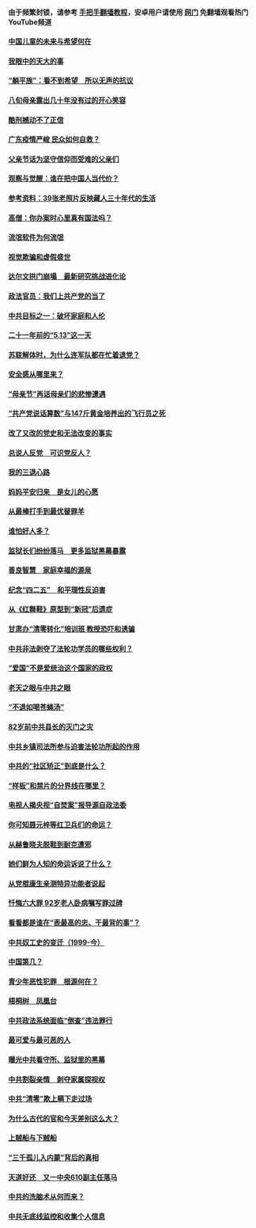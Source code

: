 #### 由于频繁封锁，请参考 [手把手翻墙教程](https://github.com/gfw-breaker/guides/wiki/)，安卓用户请使用 [网门](https://github.com/gfw-breaker/nogfw/blob/master/dl.md?t=07060601) 免翻墙观看热门YouTube频道 

#### [中国儿童的未来与希望何在](../pages/19/427680.md?t=07060601) 

#### [我眼中的天大的事](../pages/19/427619.md?t=07060601) 

#### [“躺平族”：看不到希望　所以无声的抗议](../pages/19/427464.md?t=07060601) 

#### [八旬母亲露出几十年没有过的开心笑容](../pages/19/427429.md?t=07060601) 

#### [酷刑撼动不了正信](../pages/19/427414.md?t=07060601) 

#### [广东疫情严峻 民众如何自救？](../pages/19/427311.md?t=07060601) 

#### [父亲节话为坚守信仰而受难的父亲们](../pages/19/427033.md?t=07060601) 

#### [观察与觉醒：谁在把中国人当代价？](../pages/19/426987.md?t=07060601) 

#### [参考资料：39张老照片反映藏人三十年代的生活](../pages/19/426471.md?t=07060601) 

#### [高僧：你办案时心里真有国法吗？](../pages/19/426530.md?t=07060601) 

#### [流氓软件为何流氓](../pages/19/426531.md?t=07060601) 

#### [视觉欺骗和虚假盛世](../pages/19/426443.md?t=07060601) 

#### [达尔文拱门崩塌　最新研究挑战进化论](../pages/19/426009.md?t=07060601) 

#### [政法官员：我们上共产党的当了](../pages/19/425351.md?t=07060601) 

#### [中共目标之一：破坏家庭和人伦](../pages/19/424454.md?t=07060601) 

#### [二十一年前的“5.13”这一天](../pages/19/424814.md?t=07060601) 

#### [苏联解体时，为什么连军队都在忙着退党？](../pages/19/424335.md?t=07060601) 

#### [安全感从哪里来？](../pages/19/424336.md?t=07060601) 

#### [“母亲节”再话母亲们的悲惨遭遇](../pages/19/424234.md?t=07060601) 

#### [“共产党说话算数”与147斤黄金培养出的飞行员之死](../pages/19/424115.md?t=07060601) 

#### [改了又改的党史和无法改变的事实](../pages/19/424037.md?t=07060601) 

#### [总说人反党　可识党反人？](../pages/19/423820.md?t=07060601) 

#### [我的三退心路](../pages/19/423876.md?t=07060601) 

#### [妈妈平安归来　是女儿的心愿](../pages/19/423947.md?t=07060601) 

#### [从最棒打手到最优替罪羊](../pages/19/423819.md?t=07060601) 

#### [谁怕好人多？](../pages/19/423774.md?t=07060601) 

#### [监狱长们纷纷落马　更多监狱黑幕暴露](../pages/19/423787.md?t=07060601) 

#### [善良智慧　家庭幸福的源泉](../pages/19/423632.md?t=07060601) 

#### [纪念“四二五”　和平理性反迫害](../pages/19/423660.md?t=07060601) 

#### [从《红舞鞋》原型到“新冠”后遗症](../pages/19/423509.md?t=07060601) 

#### [甘肃办“清零转化”培训班 教授恐吓和诱骗](../pages/19/423498.md?t=07060601) 

#### [中共非法剥夺了法轮功学员的哪些权利？](../pages/19/423392.md?t=07060601) 

#### [“爱国”不是爱统治这个国家的政权](../pages/19/423029.md?t=07060601) 

#### [老天之眼与中共之眼](../pages/19/423378.md?t=07060601) 

#### [“不退如喝苍蝇汤”](../pages/19/423287.md?t=07060601) 

#### [82岁前中共县长的灭门之灾](../pages/19/423055.md?t=07060601) 

#### [中共乡镇司法所参与迫害法轮功所起的作用](../pages/19/423064.md?t=07060601) 

#### [中共的“社区矫正”到底是什么？](../pages/19/422870.md?t=07060601) 

#### [“样板”和禁片的分界线在哪里？](../pages/19/422704.md?t=07060601) 

#### [电视人揭央视“自焚案”报导源自政法委](../pages/19/422770.md?t=07060601) 

#### [你可知聂元梓等红卫兵们的命运？](../pages/19/422848.md?t=07060601) 

#### [从赫鲁晓夫脱鞋到耐克遭邪](../pages/19/422826.md?t=07060601) 

#### [她们鲜为人知的命运诉说了什么？](../pages/19/422754.md?t=07060601) 

#### [从党棍康生亲测特异功能者说起](../pages/19/422657.md?t=07060601) 

#### [忏悔六大罪 92岁老人卧病嘱写罪过碑](../pages/19/422750.md?t=07060601) 

#### [看看都是谁在“表最高的忠、干最背的事”？](../pages/19/422703.md?t=07060601) 

#### [中共奴工史的变迁（1999-今）](../pages/19/422656.md?t=07060601) 

#### [中国第几？](../pages/19/422496.md?t=07060601) 

#### [青少年恶性犯罪　根源何在？](../pages/19/422449.md?t=07060601) 

#### [梧桐树　凤凰台](../pages/19/422442.md?t=07060601) 

#### [中共政法系统面临“倒查”违法罪行](../pages/19/422497.md?t=07060601) 

#### [最可爱与最可恶的人](../pages/19/422448.md?t=07060601) 

#### [曝光中共看守所、监狱里的黑幕](../pages/19/422390.md?t=07060601) 

#### [中共割裂亲情　剥夺家属探视权](../pages/19/422364.md?t=07060601) 

#### [中共“清零”欺上瞒下走过场](../pages/19/422306.md?t=07060601) 

#### [为什么古代的官和今天差别这么大？](../pages/19/422228.md?t=07060601) 

#### [上贼船与下贼船](../pages/19/422276.md?t=07060601) 

#### [“三千孤儿入内蒙”背后的真相](../pages/19/422229.md?t=07060601) 

#### [天道好还　又一中央610副主任落马](../pages/19/422155.md?t=07060601) 

#### [中共的洗脑术从何而来？](../pages/19/422154.md?t=07060601) 

#### [中共无底线监控和收集个人信息](../pages/19/422039.md?t=07060601) 

